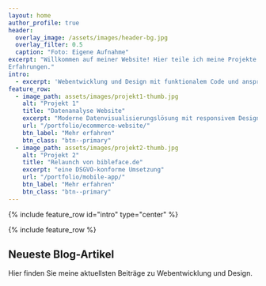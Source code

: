```yaml
---
layout: home
author_profile: true
header:
  overlay_image: /assets/images/header-bg.jpg
  overlay_filter: 0.5
  caption: "Foto: Eigene Aufnahme"
excerpt: "Willkommen auf meiner Website! Hier teile ich meine Projekte und
Erfahrungen."
intro: 
  - excerpt: 'Webentwicklung und Design mit funktionalem Code und ansprechendem Design.'
feature_row:
  - image_path: assets/images/projekt1-thumb.jpg
    alt: "Projekt 1"
    title: "Datenanalyse Website"
    excerpt: "Moderne Datenvisualisierungslösung mit responsivem Design"
    url: "/portfolio/ecommerce-website/"
    btn_label: "Mehr erfahren"
    btn_class: "btn--primary"
  - image_path: assets/images/projekt2-thumb.jpg
    alt: "Projekt 2"
    title: "Relaunch von bibleface.de"
    excerpt: "eine DSGVO-konforme Umsetzung"
    url: "/portfolio/mobile-app/"
    btn_label: "Mehr erfahren"
    btn_class: "btn--primary"
---
```


{% include feature_row id="intro" type="center" %}

{% include feature_row %}

## Neueste Blog-Artikel

Hier finden Sie meine aktuellsten Beiträge zu Webentwicklung und Design.